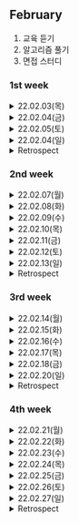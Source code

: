 
## February
  1. 교육 듣기
  2. 알고리즘 풀기
  3. 면접 스터디


### 1st week

<details markdown="1">
<summary>22.02.03(목)</summary>
</br>

__알고리즘__
- [x] 알고리즘 문제 1개 풀기 
  - [10825 국영수](https://www.acmicpc.net/problem/10825) / [풀이](https://github.com/sala0320/Daily_Algorithm/blob/main/Sort/BackJoon/10825.py)
  
__취업 준비__  
- [X] 컬쳐 면접
    
</details>

<details markdown="1">
<summary>22.02.04(금)</summary>
</br>

__알고리즘__
- [X] 알고리즘 문제 2개 풀기
  - [실패율](https://programmers.co.kr/learn/courses/30/lessons/42889) / [풀이](https://github.com/sala0320/Daily_Algorithm/blob/main/Sort/Programmers/%EC%8B%A4%ED%8C%A8%EC%9C%A8.py)
  - [1713 후보추천하기](https://www.acmicpc.net/problem/1713) / [풀이](https://github.com/sala0320/Daily_Algorithm/blob/main/%EA%B5%AC%ED%98%84/BackJoon/1713.py)
  
__취업 준비__ 
- [x] 현모 OT

</details>

<details markdown="1">
<summary>22.02.05(토)</summary>
</br>

__알고리즘__
- [x] 알고리즘 문제 2개 풀기
  - [11650 좌표정렬하기](https://www.acmicpc.net/problem/11650) / [풀이](https://github.com/sala0320/Daily_Algorithm/blob/main/Sort/BackJoon/11650.py)
  - [15483 최소거리](https://www.acmicpc.net/problem/15483) / [풀이](https://github.com/sala0320/Daily_Algorithm/blob/main/DP/BackJoon/15483.py)
  - [7620 편집거리](https://www.acmicpc.net/problem/7620)/[풀이](https://github.com/sala0320/Daily_Algorithm/blob/main/DP/BackJoon/7620.py) -> 메모리 초과


</details>

<details markdown="1">
<summary>22.02.04(일)</summary>
</br>

__알고리즘__
- [x] 알고리즘 문제 1개 풀기
  - [2206 벽 부수고 이동하기](https://www.acmicpc.net/problem/2206) / [풀이](https://github.com/sala0320/Daily_Algorithm/blob/main/BFS%2BDFS/BackJoon/2206.py)
    - visited 3차원으로 설정해서 벽 뚫었을 때와 안뚫었을 때 visited 다르게 설정하기  
      [x좌표, y좌표, 벽뚫은 상태인지 아닌지]

__취업 준비__ 
- [x] C 언어 복습
- [x] 자동차 SW 공합 예습
</details>

<details markdown="1">
<summary>Retrospect</summary>
</br> 

__🥕당근🥕__  
- 이번 주도 좋은 소식이 있는 한주였다. 코테 연습 열심히 한게 조금씩 도움이 되는 것 같고 솔직하게 면접을 본 것이 좋았던 것 같다.  
  
__🗡채찍🗡__
- 다음 주부터 듣게 될 교육이 매우 빡세 보인다. 좋은 결과 얻기 위해 한달 죽었다 생각하고 최선을 다해 열심히 하자.

</details>

### 2nd week

<details markdown="1">
<summary>22.02.07(월)</summary>
</br>

__알고리즘__
- [ ] 알고리즘 문제 1개 풀기 
  
__취업 준비__  
- [x] 자동차 SW 공학 강의 듣기
- [x] 강의 내용 정리 및 복습
    
< 중요 용어 정리 >
- A-SPICE, ISO26262
- 온보드 통신 / 오프보드 통신
- Logical system architecture / Technical system architecture
- Validation / Verification
- Closed-loop control task / Open-loop control task
- 기능 모델 / 환경 모델
- Time-and Value-Discrete Sysytems and Signals
- 활성화 시점 / 마감시점 / 응답시간/ 상대 마감시간
- Ready / Suspended
- Network Topology / CAN 네트워크
- reliability / Avaliability / Safety(Risk, Hazard)
- Hierachy, Modularization
</details>

<details markdown="1">
<summary>22.02.08(화)</summary>
</br>

__알고리즘__
- [ ] 알고리즘 문제 1개 풀기 
  
__취업 준비__  
- [x] 자동차 SW 공학 강의 듣기
- [x] 강의 내용 정리 및 복습

< 중요 용어 정리 >
- Core Process
- ASIL
- SYS / SWE
- Configuration Management
- Baseline
- 품질 / 비용 / 마감시간
- 프로젝트 단계 / 마일스톤 / 간트 차트 / WBS
- Traceability
- 기능 / 비기능 요구사항 
- UML
- 응집도/결합도
- 런타임 최적화 / 자원 최적화
- V&V 기법
- White Box Test / Black Box Test / Experience based Test / Model based Test
- Integration
- Calibration 
</details>

<details markdown="1">
<summary>22.02.09(수)</summary>
</br>

__알고리즘__
- [ ] 알고리즘 문제 1개 풀기 
  
__취업 준비__  
- [x] 자동차 통신 시스템 강의 듣기
- [x] 강의 내용 정리 및 복습

<중요 용어 정리>
- 전장 도메인(바디, 샤시, 파워트레인, 인포메이션)
- Power : B+, ACC, IGN
- Actuator(Motor, Lamp) / Sensor(Sendor, Switch)
- 제어기 하나로 통합
- 차선 유지 시스템 : LDW, LKAS
- Fusion Layer, Application Layer
- 사고 데이터 저장 장티 : ADR, EDR
- 네트워크 프로토콜
- header, payload
- OSI 7계층 모델
  - Physical(물리) 
    : 비트스트림 변환
  - Link(링크)
    : 오류제어, 흐름제어, 프레임(헤더, 트레일러, 데이터)
  - Network(네트워크)
    : 라우팅, 스위칭, ARP, 패킷, IP
  - Tansport(전송)
    : 종단간통신, 세그먼트, TCP/UDP
  - Session(세션)
  - Presentation(표현)
  - Application(응용) - ECU
- 유니캐스트, 멀티캐스트, 브로드캐스트
- CAN 통신, ID값
- Ethernet, AVB, TSN
- DoIP, NM
</details>

<details markdown="1">
<summary>22.02.10(목)</summary>

</br>

__취업 준비__  
- [x] ISO26262 강의 듣기
- [x] 강의 내용 정리 및 복습
- [x] 퀴즈 준비(키워드 A4용지에 정리 및 암기)
</details>


<details markdown="1">
<summary>22.02.11(금)</summary>

</br>

__취업 준비__  
- [x] 리눅스 강의 듣기
- [x] 퀴즈 공부

<중요 용어 정리>

</details>

<details markdown="1">
<summary>22.02.12(토)</summary>

</br>

__알고리즘__
- [ ] 알고리즘 2문제 풀기

__취업 준비__  
- [x] 리눅스 강의 정리
- [ ] Pose 공부 및 정리
</details>

<details markdown="1">
<summary>22.02.13(일)</summary>

</br>

__알고리즘__
- [ ] 알고리즘 1문제 풀기
  
__취업 준비__  
- [ ] Pose 공부 및 정리
</details>


<details markdown="1">
<summary>Retrospect</summary>
</br> 

__🥕당근🥕__  
- 매일 8시부터 5시까지 집중해서 강의듣는게 오랜만이여서 적응하기 힘들었지만, 지각도 안하고 질문도 하려 하고 열심히 참여했다.
  
__🗡채찍🗡__
- 퀴즈를 다 맞고 싶었지만 몇개 틀린것 같아서 속상하다. 수업 더 열심히 듣고 필기하고, 좀 더 세세한 부분까지 열심히 외우자!!
  
</details>

### 3rd week
<details markdown="1">
<summary>22.02.14(월)</summary>

</br>

__취업 준비__  
- [x] 리눅스 강의 정리
  - 리눅스는 장치도 파일단위로 관리
  - ls, chmod, ps
- [ ] Pose 공부 및 정리

</details>

<details markdown="1">
<summary>22.02.15(화)</summary>

</br>

__취업 준비__  
- [x] 리눅스 강의 정리
- [ ] Pose 프로젝트 정리


</details>

<details markdown="1">
<summary>22.02.16(수)</summary>

</br>

__취업 준비__  
- [x] C 강의 정리
  - 구조체
  - 변수사용영역
- [x] C 강의 과제
</details>

<details markdown="1">
<summary>22.02.17(목)</summary>

</br>

__취업 준비__  
- [x] C 강의 정리
  - 구조체 포인터
  - 이중 포인터
  - 동적할당함수

</details>

<details markdown="1">
<summary>22.02.18(금)</summary>

</br>

__취업 준비__  
- [x] C 강의 정리
  - make
  - 파일입출력
  - 컴파일
  - 라이브러리 작성
    - 정적/동적/공유
 
</details>
<details markdown="1">
<summary>22.02.20(일)</summary>

</br>

__취업 준비__  
- [x] 리눅스 프로그래밍, C 프로그래밍 퀴즈 준비
 
</details>
<details markdown="1">
<summary>Retrospect</summary>
</br> 

__🥕당근🥕__  
- 열심히 수업들으려고 노력하고, 적극적으로 수업시간 내 코드 공개도 해서 뿌듯했다. 학부 과정 속에서 깊이 있게 배우지 못했던 C 프로그래밍도 많이 배우게 되어서 좋다. 추후 정리한 내용도 다 업로드 하자!
  
__🗡채찍🗡__
- 이번주는 배도 아프고, 졸업식도 있어서 금요일 이후로 공부에 많이 집중하지 못하였다. 다음 주에는 더 집중해서 수업시간에 다 이해하려고 노력하고 면접 준비도 열심히 하고 주말에도 공부만 하자.

</details>

### 4th week
<details markdown="1">
<summary>22.02.21(월)</summary>

</br>

__취업 준비__  
- [x] C 강의 정리
  - 포인터와 배열/다중 포인터/ 함수 포인터
  - 비트연산자
  - volatile
  
</details>

<details markdown="1">
<summary>22.02.22(화)</summary>

</br>

__취업 준비__  
- [x] 리눅스, C 프로그래밍 퀴즈
- [x] C++ 프로그래밍 강의정리
  - 클래스와 객체
- [x] 부서 설명회
  
</details>

<details markdown="1">
<summary>22.02.23(수)</summary>

</br>

__취업 준비__  
- [x] C++ 프로그래밍 강의정리
  - 객체 포인터/객체 배열/객체 동적할당
  - 객체 전달/치환/반환
  - 복사생성자/얕은 복사/깊은 복사
  - 함수 중복(오버라이딩)
- [x] 부서 설명회
</details>

<details markdown="1">
<summary>22.02.24(목)</summary>

</br>

__취업준비__
- [x] C++ 프로그래밍 강의 정리
</details>

<details markdown="1">
<summary>22.02.25(금)</summary>

</br>

__취업준비__
- [x] C++ 프로그래밍 강의 정리
</details>

<details markdown="1">
<summary>22.02.26(토)</summary>

</br>

__취업준비__
- [x] 프로젝트 회의
</details>

<details markdown="1">
<summary>22.02.27(일)</summary>

</br>

__취업준비__
- [x] 프로젝트 회의
- [x] 퀴즈 
</details>


<details markdown="1">
<summary>Retrospect</summary>
</br> 

__🥕당근🥕__  
- 팀원분들을 만나 최종 프로젝트를 주제를 정하고 설계까지 마쳤다. 좋은 분들과 팀이 되어 프로젝트 설계가 순조롭게 진행되어 좋았다. 2월 한달이 순식간에 지나가게 되었는데 C와 C++에 대해 많이 배우게 되어서 뿌듯하다. 
  
__🗡채찍🗡__
- 개복치 녀석 이번주도 금요일부터 주구장창 몸이 너무 안좋았다. 앞으로 한주간 프로젝트를 빡세게 해야 하니 몸관리 좀 잘하자.

</details>
